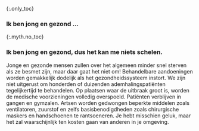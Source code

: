 {:.only_toc} 
 ### Ik ben jong en gezond ... 

 {:.myth.no_toc} 
 ### Ik ben jong en gezond, dus het kan me niets schelen. 

Jonge en gezonde mensen zullen over het algemeen minder snel sterven als ze besmet zijn, maar daar gaat het niet om! Behandelbare aandoeningen worden gemakkelijk dodelijk als het gezondheidssysteem instort. We zijn niet uitgerust om honderden of duizenden ademhalingspatiënten tegelijkertijd te behandelen. Op plaatsen waar de uitbraak groot is, worden de medische voorzieningen volledig overspoeld. Patiënten verblijven in gangen en gymzalen. Artsen worden gedwongen beperkte middelen zoals ventilatoren, zuurstof en zelfs basisbenodigdheden zoals chirurgische maskers en handschoenen te rantsoeneren. Je hebt misschien geluk, maar het zal waarschijnlijk ten kosten gaan van anderen in je omgeving. 
